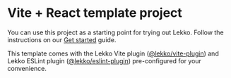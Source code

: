 # Vite + React template project

You can use this project as a starting point for trying out Lekko. Follow the instructions on our [Get started](https://docs.lekko.com) guide.

This template comes with the Lekko Vite plugin ([@lekko/vite-plugin](https://www.npmjs.com/package/@lekko/vite-plugin)) and Lekko ESLint plugin ([@lekko/eslint-plugin](https://www.npmjs.com/package/@lekko/eslint-plugin)) pre-configured for your convenience.
